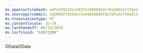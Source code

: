 ```yaml
---
ms.openlocfilehash: edfedf9123a149315238084e3c76a1b62e717bee
ms.sourcegitcommit: 1bb00d2f4343e73ae8d58668f02297a3cf10a4c1
ms.translationtype: HT
ms.contentlocale: zh-CN
ms.lasthandoff: 06/15/2019
ms.locfileid: "63872290"
---
```

<span data-ttu-id="bf3ab-101">OData</span><span class="sxs-lookup"><span data-stu-id="bf3ab-101">OData</span></span>